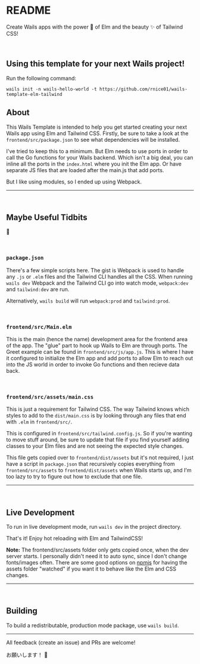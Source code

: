 # README
Create Wails apps with the power :muscle: of Elm and the beauty :sparkles: of Tailwind CSS!

<br />

## Using this template for your next Wails project!

Run the following command:

```
wails init -n wails-hello-world -t https://github.com/rnice01/wails-template-elm-tailwind
```

## About
This Wails Template is intended to help you get started creating your next Wails app using Elm and Tailwind CSS. Firstly, be sure to take a look at the `frontend/src/package.json` to see what dependencies will be installed.

I've tried to keep this to a minimum. But Elm needs to use ports in order to call the Go functions for your Wails backend. Which isn't a big deal, you can inline all the ports in the `index.html` where you init the Elm app. Or have separate JS files that are loaded after the main.js that add ports.

But I like using modules, so I ended up using Webpack.

---
<br/>

## Maybe Useful Tidbits

:shrug:

<br/>

### `package.json`

There's a few simple scripts here. The gist is Webpack is used to handle any `.js` or `.elm` files and the Tailwind CLI handles
all the CSS. When running `wails dev` Webpack and the Tailwind CLI go into watch mode, `webpack:dev` and `tailwind:dev` are run.

Alternatively, `wails build` will run `webpack:prod` and `tailwind:prod`.

<br />

### `frontend/src/Main.elm`

This is the main (hence the name) development area for the frontend area of the app. The "glue" part to hook up Wails to Elm are through
ports. The Greet example can be found in `frontend/src/js/app.js`. This is where I have it configured to initialize the Elm app and add ports
to allow Elm to reach out into the JS world in order to invoke Go functions and then recieve data back.

<br />

### `frontend/src/assets/main.css`

This is just a requirement for Tailwind CSS. The way Tailwind knows which styles to add to the `dist/main.css` is by looking through
any files that end with `.elm` in `frontend/src/`. 

This is configured in `frontend/src/tailwind.config.js`. So if you're wanting to move stuff around, be sure to update that file if you find yourself adding classes to your Elm files and are not seeing the expected style changes.

This file gets copied over to `frontend/dist/assets` but it's not required, I just have a script in `package.json` that recursively copies everything from `frontend/src/assets` to `frontend/dist/assets` when Wails starts up, and I'm too lazy to try to figure out how to exclude that one file.

___
<br />

## Live Development

To run in live development mode, run `wails dev` in the project directory.

That's it! Enjoy hot reloading with Elm and TailwindCSS!

**Note:** The frontend/src/assets folder only gets copied once, when the dev server starts. I personally didn't need it
to auto sync, since I don't change fonts/images often. There are some good options on [npmjs](npmjs.com) for having the assets folder "watched"
if you want it to behave like the Elm and CSS changes.

___
<br />

## Building

To build a redistributable, production mode package, use `wails build`.


---
All feedback (create an issue) and PRs are welcome!

お願いします！ :bow:
